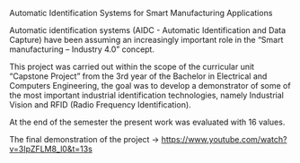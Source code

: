 Automatic Identification Systems for Smart Manufacturing Applications

Automatic identification systems (AIDC - Automatic Identification and Data Capture)
have been assuming an increasingly important role in the “Smart manufacturing – Industry 4.0” concept.

This project was carried out within the scope of the curricular unit “Capstone Project” from the 3rd year of the Bachelor in Electrical and Computers Engineering,
the goal was to develop a demonstrator of some of the most important industrial identification technologies, namely Industrial Vision and RFID (Radio Frequency Identification).

At the end of the semester the present work was evaluated with 16 values.

The final demonstration of the project -> https://www.youtube.com/watch?v=3IpZFLM8_l0&t=13s
